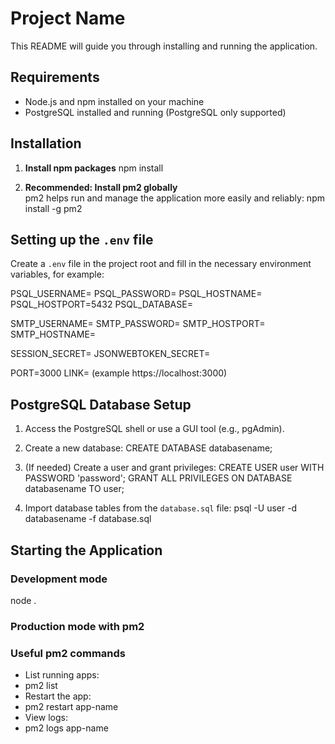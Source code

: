 # Project Name

This README will guide you through installing and running the application.

## Requirements

- Node.js and npm installed on your machine  
- PostgreSQL installed and running (PostgreSQL only supported)

## Installation

1. **Install npm packages**
npm install

2. **Recommended: Install pm2 globally**  
pm2 helps run and manage the application more easily and reliably:
npm install -g pm2

## Setting up the `.env` file

Create a `.env` file in the project root and fill in the necessary environment variables, for example:

PSQL_USERNAME=
PSQL_PASSWORD=
PSQL_HOSTNAME=
PSQL_HOSTPORT=5432
PSQL_DATABASE=

SMTP_USERNAME=
SMTP_PASSWORD=
SMTP_HOSTPORT=
SMTP_HOSTNAME=

SESSION_SECRET=
JSONWEBTOKEN_SECRET=

PORT=3000
LINK= (example https://localhost:3000)

## PostgreSQL Database Setup

1. Access the PostgreSQL shell or use a GUI tool (e.g., pgAdmin).

2. Create a new database:
CREATE DATABASE databasename;

3. (If needed) Create a user and grant privileges:
CREATE USER user WITH PASSWORD 'password';
GRANT ALL PRIVILEGES ON DATABASE databasename TO user;

4. Import database tables from the `database.sql` file:
psql -U user -d databasename -f database.sql


## Starting the Application

### Development mode
node .

### Production mode with pm2

### Useful pm2 commands

- List running apps:
- pm2 list
- Restart the app:
- pm2 restart app-name
- View logs:
- pm2 logs app-name


